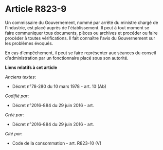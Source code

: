 # Article R823-9

Un commissaire du Gouvernement, nommé par arrêté du ministre chargé de l'industrie, est placé auprès de l'établissement. Il
peut à tout moment se faire communiquer tous documents, pièces ou archives et procéder ou faire procéder à toutes
vérifications. Il fait connaître l'avis du Gouvernement sur les problèmes évoqués.

En cas d'empêchement, il peut se faire représenter aux séances du conseil d'administration par un fonctionnaire placé sous
son autorité.

**Liens relatifs à cet article**

_Anciens textes_:

  - Décret n°78-280 du 10 mars 1978 - art. 10 (Ab)

_Codifié par_:

  - Décret n°2016-884 du 29 juin 2016 - art.

_Créé par_:

  - Décret n°2016-884 du 29 juin 2016 - art.

_Cité par_:

  - Code de la consommation - art. R823-10 (V)
